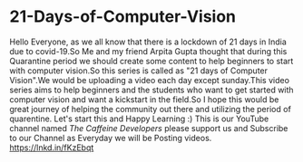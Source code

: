 # 21-Days-of-Computer-Vision
Hello Everyone, as we all know that there is a lockdown of 21 days in India due to covid-19.So Me and my friend Arpita Gupta  thought that during this Quarantine period we should create some content to help beginners to start  with computer vision.So this series is called as "21 days of Computer Vision".We would be uploading a video each day except sunday.This video series aims to help beginners and the students who want to get started with computer vision and want a kickstart in the field.So I hope this would be great journey of helping the community out there and utilizing the period of quarentine. Let's start this and Happy Learning :) This is our YouTube channel named *The Caffeine Developers* please support us and Subscribe to our Channel as Everyday we will be Posting videos. https://lnkd.in/fKzEbqt
